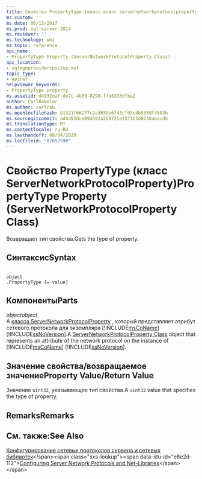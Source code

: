 ```yaml
---
title: Свойство PropertyType (класс класс servernetworkprotocolproperty) | Документация Майкрософт
ms.custom: ''
ms.date: 06/13/2017
ms.prod: sql-server-2014
ms.reviewer: ''
ms.technology: wmi
ms.topic: reference
api_name:
- PropertyType Property (ServerNetworkProtocolProperty Class)
api_location:
- sqlmgmproviderxpsp2up.mof
topic_type:
- apiref
helpviewer_keywords:
- PropertyType property
ms.assetid: d4932eaf-da7c-4b09-8298-ffb6333dfba2
author: CarlRabeler
ms.author: carlrab
ms.openlocfilehash: b1321f66277c2a3658e6f43cfd3e4b5850f4503b
ms.sourcegitcommit: ad4d92dce894592a259721a1571b1d8736abacdb
ms.translationtype: MT
ms.contentlocale: ru-RU
ms.lasthandoff: 08/04/2020
ms.locfileid: "87657590"
---
```

# <a name="propertytype-property-servernetworkprotocolproperty-class"></a><span data-ttu-id="e8e2d-102">Свойство PropertyType (класс ServerNetworkProtocolProperty)</span><span class="sxs-lookup"><span data-stu-id="e8e2d-102">PropertyType Property (ServerNetworkProtocolProperty Class)</span></span>
  <span data-ttu-id="e8e2d-103">Возвращает тип свойства.</span><span class="sxs-lookup"><span data-stu-id="e8e2d-103">Gets the type of property.</span></span>  
  
## <a name="syntax"></a><span data-ttu-id="e8e2d-104">Синтаксис</span><span class="sxs-lookup"><span data-stu-id="e8e2d-104">Syntax</span></span>  
  
```  
  
object  
.PropertyType [= value]  
```  
  
## <a name="parts"></a><span data-ttu-id="e8e2d-105">Компоненты</span><span class="sxs-lookup"><span data-stu-id="e8e2d-105">Parts</span></span>  
 <span data-ttu-id="e8e2d-106">*object*</span><span class="sxs-lookup"><span data-stu-id="e8e2d-106">*object*</span></span>  
 <span data-ttu-id="e8e2d-107">A [класса ServerNetworkProtocolProperty](servernetworkprotocolproperty-class.md) , который представляет атрибут сетевого протокола для экземпляра [!INCLUDE[msCoName](../../../includes/msconame-md.md)] [!INCLUDE[ssNoVersion](../../../includes/ssnoversion-md.md)].</span><span class="sxs-lookup"><span data-stu-id="e8e2d-107">A [ServerNetworkProtocolProperty Class](servernetworkprotocolproperty-class.md) object that represents an attribute of the network protocol on the instance of [!INCLUDE[msCoName](../../../includes/msconame-md.md)] [!INCLUDE[ssNoVersion](../../../includes/ssnoversion-md.md)].</span></span>  
  
## <a name="property-valuereturn-value"></a><span data-ttu-id="e8e2d-108">Значение свойства/возвращаемое значение</span><span class="sxs-lookup"><span data-stu-id="e8e2d-108">Property Value/Return Value</span></span>  
 <span data-ttu-id="e8e2d-109">Значение `uint32`, указывающее тип свойства.</span><span class="sxs-lookup"><span data-stu-id="e8e2d-109">A `uint32` value that specifies the type of property.</span></span>  
  
## <a name="remarks"></a><span data-ttu-id="e8e2d-110">Remarks</span><span class="sxs-lookup"><span data-stu-id="e8e2d-110">Remarks</span></span>  
  
## <a name="see-also"></a><span data-ttu-id="e8e2d-111">См. также:</span><span class="sxs-lookup"><span data-stu-id="e8e2d-111">See Also</span></span>  
 <span data-ttu-id="e8e2d-112">[Конфигурирование сетевых протоколов сервера и сетевых библиотек](https://msdn.microsoft.com/library/ms177485\(v=sql.100\).aspx)</span><span class="sxs-lookup"><span data-stu-id="e8e2d-112">[Configuring Server Network Protocols and Net-Libraries](https://msdn.microsoft.com/library/ms177485\(v=sql.100\).aspx)</span></span>  
  
  
